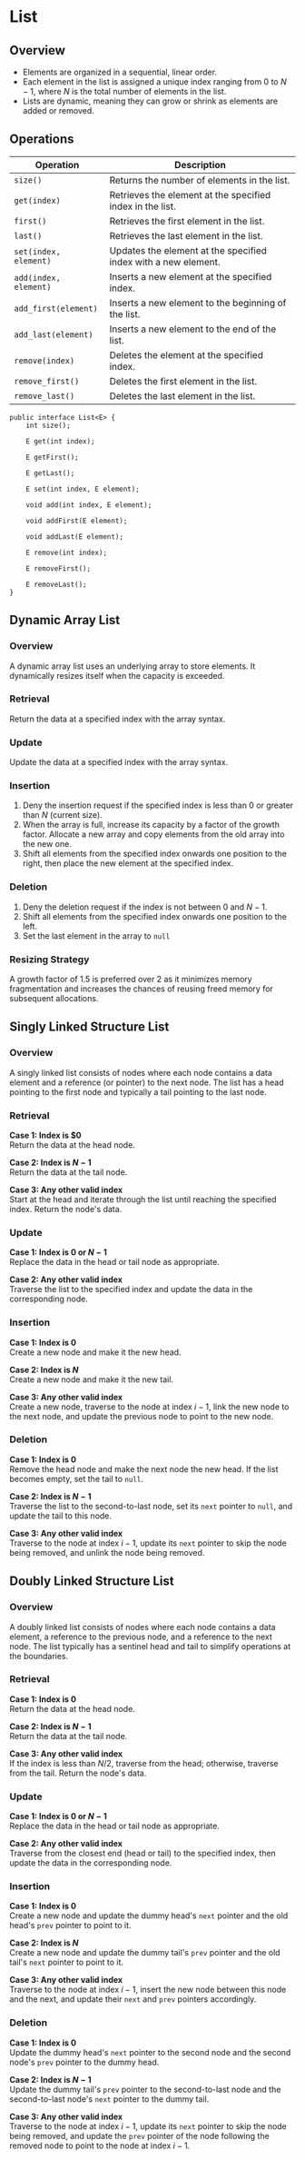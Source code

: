 # List

## Overview

- Elements are organized in a sequential, linear order.
- Each element in the list is assigned a unique index ranging from $0$ to $N-1$, where $N$ is the total number of elements in the list.
- Lists are dynamic, meaning they can grow or shrink as elements are added or removed.

## Operations

| Operation             | Description                                                    |
| --------------------- | -------------------------------------------------------------- |
| `size()`              | Returns the number of elements in the list.                    |
| `get(index)`          | Retrieves the element at the specified index in the list.      |
| `first()`             | Retrieves the first element in the list.                       |
| `last()`              | Retrieves the last element in the list.                        |
| `set(index, element)` | Updates the element at the specified index with a new element. |
| `add(index, element)` | Inserts a new element at the specified index.                  |
| `add_first(element)`  | Inserts a new element to the beginning of the list.            |
| `add_last(element)`   | Inserts a new element to the end of the list.                  |
| `remove(index)`       | Deletes the element at the specified index.                    |
| `remove_first()`      | Deletes the first element in the list.                         |
| `remove_last()`       | Deletes the last element in the list.                          |

```
public interface List<E> {
    int size();

    E get(int index);

    E getFirst();

    E getLast();

    E set(int index, E element);

    void add(int index, E element);

    void addFirst(E element);

    void addLast(E element);

    E remove(int index);

    E removeFirst();

    E removeLast();
}
```

## Dynamic Array List

### Overview

A dynamic array list uses an underlying array to store elements. It dynamically resizes itself when the capacity is exceeded.

### Retrieval

Return the data at a specified index with the array syntax.

### Update

Update the data at a specified index with the array syntax.

### Insertion

1. Deny the insertion request if the specified index is less than $0$ or greater than $N$ (current size).
2. When the array is full, increase its capacity by a factor of the growth factor. Allocate a new array and copy elements from the old array into the new one.
3. Shift all elements from the specified index onwards one position to the right, then place the new element at the specified index.

### Deletion

1. Deny the deletion request if the index is not between $0$ and $N - 1$.
2. Shift all elements from the specified index onwards one position to the left.
3. Set the last element in the array to `null`  

### Resizing Strategy

A growth factor of 1.5 is preferred over 2 as it minimizes memory fragmentation and increases the chances of reusing freed memory for subsequent allocations.

## Singly Linked Structure List

### Overview

A singly linked list consists of nodes where each node contains a data element and a reference (or pointer) to the next node. The list has a head pointing to the first node and typically a tail pointing to the last node.

### Retrieval

**Case 1: Index is $0**  
Return the data at the head node.

**Case 2: Index is $N - 1$**  
Return the data at the tail node.

**Case 3: Any other valid index**  
Start at the head and iterate through the list until reaching the specified index. Return the node's data.

### Update

**Case 1: Index is $0$ or $N - 1$**  
Replace the data in the head or tail node as appropriate.

**Case 2: Any other valid index**  
Traverse the list to the specified index and update the data in the corresponding node.

### Insertion

**Case 1: Index is $0$**  
Create a new node and make it the new head.

**Case 2: Index is $N$**  
Create a new node and make it the new tail.

**Case 3: Any other valid index**  
Create a new node, traverse to the node at index $i - 1$, link the new node to the next node, and update the previous node to point to the new node.

### Deletion

**Case 1: Index is $0$**  
Remove the head node and make the next node the new head. If the list becomes empty, set the tail to `null`.

**Case 2: Index is $N - 1$**  
Traverse the list to the second-to-last node, set its `next` pointer to `null`, and update the tail to this node.

**Case 3: Any other valid index**  
Traverse to the node at index $i - 1$, update its `next` pointer to skip the node being removed, and unlink the node being removed.

## Doubly Linked Structure List

### Overview

A doubly linked list consists of nodes where each node contains a data element, a reference to the previous node, and a reference to the next node. The list typically has a sentinel head and tail to simplify operations at the boundaries.

### Retrieval

**Case 1: Index is $0$**  
Return the data at the head node.

**Case 2: Index is $N - 1$**  
Return the data at the tail node.

**Case 3: Any other valid index**  
If the index is less than $N / 2$, traverse from the head; otherwise, traverse from the tail. Return the node's data.

### Update

**Case 1: Index is $0$ or $N - 1$**  
Replace the data in the head or tail node as appropriate.

**Case 2: Any other valid index**  
Traverse from the closest end (head or tail) to the specified index, then update the data in the corresponding node.

### Insertion

**Case 1: Index is $0$**  
Create a new node and update the dummy head's `next` pointer and the old head's `prev` pointer to point to it.

**Case 2: Index is $N$**  
Create a new node and update the dummy tail's `prev` pointer and the old tail's `next` pointer to point to it.

**Case 3: Any other valid index**  
Traverse to the node at index $i - 1$, insert the new node between this node and the next, and update their `next` and `prev` pointers accordingly.

### Deletion

**Case 1: Index is $0$**  
Update the dummy head's `next` pointer to the second node and the second node's `prev` pointer to the dummy head.

**Case 2: Index is $N - 1$**  
Update the dummy tail's `prev` pointer to the second-to-last node and the second-to-last node's `next` pointer to the dummy tail.

**Case 3: Any other valid index**  
Traverse to the node at index $i - 1$, update its `next` pointer to skip the node being removed, and update the `prev` pointer of the node following the removed node to point to the node at index $i - 1$.
